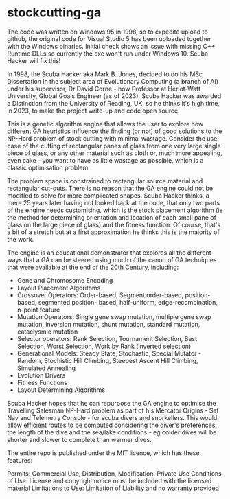 # stockcutting-ga

The code was written on Windows 95 in 1998, so to expedite upload to github, the original code for Visual Studio 5 has been uploaded together with the Windows binaries. Initial check shows an issue with missing C++ Runtime DLLs so currently the exe won't run under Windows 10. Scuba Hacker will fix this!

In 1998, the Scuba Hacker aka Mark B. Jones, decided to do his MSc Dissertation in the subject area of Evolutionary Computing (a branch of AI) under his supervisor, Dr David Corne - now Professor at Heriot-Watt University, Global Goals Engineer (as of 2023). Scuba Hacker was awarded a Distinction from the University of Reading, UK. so he thinks it's high time, in 2023, to make the project write-up and code open source.

This is a genetic algorithm engine that allows the user to explore how different GA heuristics influence the finding (or not) of good solutions to the NP-Hard problem of stock cutting with minimal wastage. Consider the use-case of the cutting of rectangular panes of glass from one very large single piece of glass, or any other material such as cloth or, much more appealing, even cake - you want to have as little wastage as possible, which is a classic optimisation problem.

The problem space is constrained to rectangular source material and rectangular cut-outs. There is no reason that the GA engine could not be modified to solve for more complicated shapes. Scuba Hacker thinks, a mere 25 years later having not looked back at the code, that only two parts of the engine needs customising, which is the stock placement algorithm (ie the method for determining orientation and location of each small pane of glass on the large piece of glass) and the fitness function. Of course, that's a bit of a stretch but at a first approximation he thinks this is the majority of the work.

The engine is an educational demonstrator that explores all the different ways that a GA can be steered using much of the canon of GA techniques that were available at the end of the 20th Century, including:

* Gene and Chromosome Encoding
* Layout Placement Algorithms
* Crossover Operators: Order-based, Segment order-based, position-based, segmented position- based, half-uniform, edge-recombination, n-point feature
* Mutation Operators: Single gene swap mutation, multiple gene swap mutation, inversion mutation, shunt mutation, standard mutation, cataclysmic mutation
* Selector operators: Rank Selection, Tournament Selection, Best Selection, Worst Selection, Work by Rank (inverted selection)
* Generational Models: Steady State, Stochastic, Special Mutator - Random, Stochistic Hill Climbing, Steepest Ascent Hill Climbing, Simulated Annealing
* Evolution Drivers
* Fitness Functions
* Layout Determining Algorithms

Scuba Hacker hopes that he can repurpose the GA engine to optimise the Travelling Salesman NP-Hard problem as part of his Mercator Origins - Sat Nav and Telemetry Console - for scuba divers and snorkellers. This would allow efficient routes to be computed considering the diver's preferences, the length of the dive and the sea/lake conditions - eg colder dives will be shorter and slower to complete than warmer dives.

The entire repo is published under the MIT licence, which has these features:

Permits:            Commercial Use, Distribution, Modification, Private Use
Conditions of Use:  License and copyright notice must be included with the licensed material
Limitations to Use: Limitation of Liability and no warranty provided

